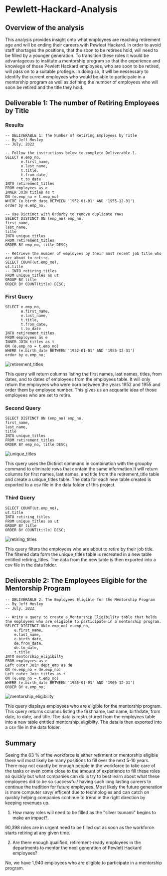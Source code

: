 # Pewlett-Hackard-Analysis
## Overview of the analysis
This analysis provides insight onto what employees are reaching retirement age and will be ending their careers with Pewleet Hackard. In order to avoid staff shortages the positions, that the soon to be retirees hold, will need to be filled by a younger generation. To transition these roles it would be advantageous to institute a mentorship program so that the experience and knowlege of those Pewlett Hackard employees, who are soon to be retired, will pass on to a suitable protiege. In doing so, it will be nessessary to identify the current employees who would be able to participate in a mentorship program as well as defining the number of employees who will soon be retired and the title they hold.
## Deliverable 1: The number of Retiring Employees by Title
### Results
```
-- DELIVERABLE 1: The Number of Retiring Employees by Title
-- By Jeff Mosley
-- July, 2022

-- Follow the instructions below to complete Deliverable 1.
SELECT e.emp_no,
       e.first_name,
       e.last_name,
       t.title,
       t.from_date,
       t.to_date
INTO retirement_titles
FROM employees as e
INNER JOIN titles as t
ON (e.emp_no = t.emp_no)
WHERE (e.birth_date BETWEEN '1952-01-01' AND '1955-12-31')
order by e.emp_no;

-- Use Dictinct with Orderby to remove duplicate rows
SELECT DISTINCT ON (emp_no) emp_no,
first_name,
last_name,
title
INTO unique_titles
FROM retirement_titles
ORDER BY emp_no, title DESC;

-- Retrieve the number of employees by their most recent job title who are about to retire.
SELECT COUNT(ut.emp_no),
ut.title
-- INTO retiring_titles
FROM unique_titles as ut
GROUP BY title 
ORDER BY COUNT(title) DESC;
```

### First Query
```
SELECT e.emp_no,
       e.first_name,
       e.last_name,
       t.title,
       t.from_date,
       t.to_date
INTO retirement_titles
FROM employees as e
INNER JOIN titles as t
ON (e.emp_no = t.emp_no)
WHERE (e.birth_date BETWEEN '1952-01-01' AND '1955-12-31')
order by e.emp_no;
```
![retirement_titles](https://user-images.githubusercontent.com/104540261/180622109-2bfcf5f6-2388-440d-b8e3-02afcc2ff877.png)

This query will return columns listing the first names, last names, titles, from dates, and to dates of employees from the employees table. It will only return the employees who were born between the years 1952 and 1955 and order them by employee number. This gives us an acquarite idea of those employees who are set to retire.

### Second Query

```
SELECT DISTINCT ON (emp_no) emp_no,
first_name,
last_name,
title
INTO unique_titles
FROM retirement_titles
ORDER BY emp_no, title DESC;
```
![unique_titles](https://user-images.githubusercontent.com/104540261/180622111-47bdb654-7b16-43d2-853f-829587051498.png)

This query uses the Dictinct command in combination with the groupby command to eliminate rows that contain the same information.It will return columns for first names, last names, and title from the retirement_title table and create a unique_titles table. The data for each new table created is exported to a csv file in the data folder of this project.
### Third Query
```
SELECT COUNT(ut.emp_no),
ut.title
INTO retiring_titles
FROM unique_titles as ut
GROUP BY title 
ORDER BY COUNT(title) DESC;
```

![retiring_titles](https://user-images.githubusercontent.com/104540261/180622116-7d5ccf78-39ed-48d7-b0c5-27c6b01b6fcb.png)

This query filters the employees who are about to retire by their job title. The filtered data form the unique_titles table is recreated in a new table entitled retiring_titles. The data from the new table is then exported into a csv file in the data folder.

## Deliverable 2: The Employees Eligible for the Mentorship Program

```
-- DELIVERABLE 2: The Employees Eligible for the Mentorship Program
-- By Jeff Mosley
-- July, 2022

-- Write a query to create a Mentorship Eligibility table that holds the employees who are eligible to participate in a mentorship program.
SELECT DISTINCT ON(e.emp_no) e.emp_no, 
    e.first_name, 
    e.last_name, 
    e.birth_date,
    de.from_date,
    de.to_date,
    t.title
INTO mentorship_eligibilty
FROM employees as e
Left outer Join dept_emp as de
ON (e.emp_no = de.emp_no)
Left outer Join titles as t
ON (e.emp_no = t.emp_no)
WHERE (e.birth_date BETWEEN '1965-01-01' AND '1965-12-31')
ORDER BY e.emp_no;
```
![mentorship_eligibility](https://user-images.githubusercontent.com/104540261/180623375-9938c77d-c959-4a99-825f-9db9d15f5f87.png)

This query displays employees who are eligible for the mentorship program. This query returns columns listing the first name, last name, birthdate, from date, to date, and title. The data is restructured from the employees table into a new table entitled mentorship_eligibilty. The data is then exported into a csv file in the data folder.
## Summary

Seeing the 63 % of the workforce is either retirment or mentorship eligible there will most likely be many positions to fill over the next 5-10 years. There may not exactly be enough people in the workforce to take care of the tasks or even come close to the amount of experience to fill these roles so quickly but what companies can do is try to best learn about what these employees did to be so successful/ having such long lasting careers to continue the tradition for future employees. Most likely the future generation is more computer savy/ efficent due to technologies and can catch on quickly helping companies continue to trend in the right direction by keeping revenues up.

1) How many roles will need to be filled as the "silver tsunami" begins to make an impact?.

90,398 roles are in urgent need to be filled out as soon as the workforce starts retiring at any given time.

2) Are there enough qualified, retirement-ready employees in the departments to mentor the next generation of Pewlett Hackard employees?

No, we have 1,940 employees who are eligible to participate in a mentorship program.


